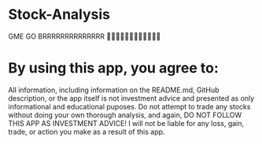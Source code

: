 # Stock-Analysis
GME GO BRRRRRRRRRRRRRR 🚀🚀🚀🚀🚀🚀🚀🚀🚀🚀🚀🚀

<h1>By using this app, you agree to:</h1>

All information, including information on the README.md, GitHub description, or the app itself is not investment advice and presented as only informational and educational puposes. Do not attempt to trade any stocks without doing your own thorough analysis, and again, DO NOT FOLLOW THIS APP AS INVESTMENT ADVICE! I will not be liable for any loss, gain, trade, or action you make as a result of this app.
